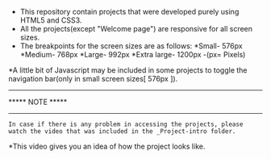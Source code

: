 
* This repository contain projects that were developed purely using HTML5 and CSS3.
* All the projects(except "Welcome page") are responsive for all screen sizes.
* The breakpoints for the screen sizes are as follows:
    *Small- 576px
    *Medium- 768px
    *Large- 992px
    *Extra large- 1200px
                              -(px= Pixels)

*A little bit of Javascript may be included in some projects to toggle the navigation bar(only in small screen sizes[ 576px ]).

***              ***
*****   NOTE   *****
***              ***
    In case if there is any problem in accessing the projects, please watch the video that was included in the _Project-intro folder.
  
*This video gives you an idea of how the project looks like.
